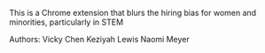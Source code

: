 This is a Chrome extension that blurs the hiring bias for women and minorities, particularly in STEM

Authors:
Vicky Chen
Keziyah Lewis
Naomi Meyer
